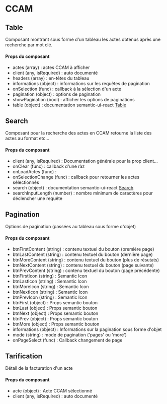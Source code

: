 # CCAM

## Table
Composant montrant sous forme d'un tableau les actes obtenus après une recherche par mot clé.
#### Props du composant
* actes (array) : actes CCAM à afficher
* client (any, isRequired) : auto documenté
* headers (array) : en-têtes du tableau
* informations (object) : informations sur les requêtes de pagination
* onSelection (func) : callback à la sélection d'un acte
* pagination (object) : options de pagination
* showPagination (bool) : afficher les options de paginations
* table (object) : documentation semantic-ui-react [Table](https://react.semantic-ui.com/collections/table)

## Search
Composant pour la recherche des actes en CCAM retourne la liste des actes au format etc...
#### Props du composant
* client (any, isRequired) : Documentation générale pour la prop client...
* onClear (func) : callback d'une ràz
* onLoadActes (func) : 
* onSelectionChange (func) : callback pour retourner les actes sélectionnés
* search (object) : documentation semantic-ui-react [Search](https://react.semantic-ui.com/modules/search)
* searchInputLength (number) : nombre minimum de caractères pour déclencher une requête

## Pagination
Options de pagination (passées au tableau sous forme d'objet)
#### Props du composant
* btnFirstContent (string) : contenu textuel du bouton (première page)
* btnLastContent (string) : contenu textuel du bouton (dernière page)
* btnMoreContent (string) : contenu textuel du bouton (plus de résutats)
* btnNextContent (string) : contenu textuel du bouton (page suivante)
* btnPrevContent (string) : contenu textuel du bouton (page précédente)
* btnFirstIcon (string) : Semantic Icon
* btnLastIcon (string) : Semantic Icon
* btnMoreIcon (string) : Semantic Icon
* btnNextIcon (string) : Semantic Icon
* btnPrevIcon (string) : Semantic Icon
* btnFirst (object) : Props semantic bouton
* btnLast (object) : Props semantic bouton
* btnNext (object) : Props semantic bouton
* btnPrev (object) : Props semantic bouton
* btnMore (object) : Props semantic bouton
* informations (object) : Informations sur la pagination sous forme d'objet
* mode (string) : mode de pagination ('pages' ou 'more')
* onPageSelect (func) : Callback changement de page

## Tarification
Détail de la facturation d'un acte
#### Props du composant
* acte (object) : Acte CCAM sélectionné
* client (any, isRequired) : auto documenté
